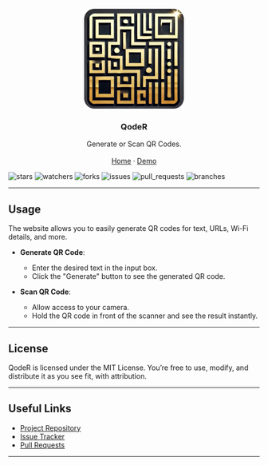 <p align="center">
    <a href="https://github.com/dudushy/qoder">
        <img src="./assets/qoder-icon.png" alt="qoder logo" width="200" height="200">
    </a>
</p>

<h3 align="center">QodeR</h3>

<p align="center">
    Generate or Scan QR Codes.
    <br>
    <br>
    <a href="https://dudushy.github.io/qoder">Home</a>
    ·
    <a href="https://dudushy.github.io/qoder/demo">Demo</a>
</p>

![stars][stars] ![watchers][watchers] ![forks][forks] ![issues][issues] ![pull_requests][pull_requests] ![branches][branches]

---

## Usage

The website allows you to easily generate QR codes for text, URLs, Wi-Fi details, and more.

- **Generate QR Code**:

  - Enter the desired text in the input box.
  - Click the "Generate" button to see the generated QR code.

- **Scan QR Code**:
  - Allow access to your camera.
  - Hold the QR code in front of the scanner and see the result instantly.

---

## License

QodeR is licensed under the MIT License. You’re free to use, modify, and distribute it as you see fit, with attribution.

---

## Useful Links

- [Project Repository](https://github.com/dudushy/qoder)
- [Issue Tracker](https://github.com/dudushy/qoder/issues)
- [Pull Requests](https://github.com/dudushy/qoder/pulls)

---

[forks]: https://img.shields.io/github/forks/dudushy/qoder
[stars]: https://img.shields.io/github/stars/dudushy/qoder
[watchers]: https://img.shields.io/github/watchers/dudushy/qoder
[issues]: https://badgen.net/github/issues/dudushy/qoder
[pull_requests]: https://badgen.net/github/prs/dudushy/qoder
[branches]: https://badgen.net/github/branches/dudushy/qoder
